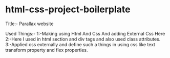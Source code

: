 # html-css-project-boilerplate


Title:-
Parallax website

Used Things:-
1:-Making using Html And Css And adding External Css Here
2:-Here I used in html section and div tags and also used class attributes.
3:-Applied css externally and define such a things in using css like text transform property and flex properties.
